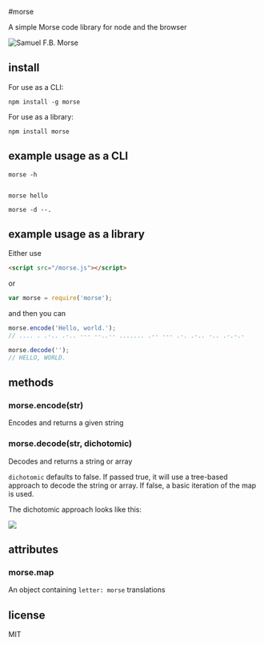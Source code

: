 #morse

A simple Morse code library for node and the browser

![Samuel F.B. Morse](http://i.imgur.com/HHHTQ.jpg)

## install

For use as a CLI:

    npm install -g morse

For use as a library:

    npm install morse

## example usage as a CLI

````
morse -h


morse hello

morse -d --.
````

## example usage as a library

Either use

````html
<script src="/morse.js"></script>
````

or

````javascript
var morse = require('morse');
````

and then you can

````javascript
morse.encode('Hello, world.');
// .... . .-.. .-.. --- --..-- ....... .-- --- .-. .-.. -.. .-.-.-

morse.decode('');
// HELLO, WORLD.
````

## methods

### morse.encode(str)

Encodes and returns a given string

### morse.decode(str, dichotomic)

Decodes and returns a string or array

`dichotomic` defaults to false. If passed true, it will use a tree-based approach to decode the string or array. If false, a basic iteration of the map is used.

The dichotomic approach looks like this:

![](http://i.imgur.com/Y1bnV.png)

## attributes

### morse.map

An object containing `letter: morse` translations

## license

MIT

